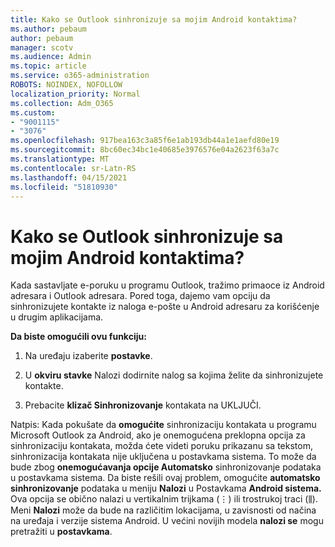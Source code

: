 ```yaml
---
title: Kako se Outlook sinhronizuje sa mojim Android kontaktima?
ms.author: pebaum
author: pebaum
manager: scotv
ms.audience: Admin
ms.topic: article
ms.service: o365-administration
ROBOTS: NOINDEX, NOFOLLOW
localization_priority: Normal
ms.collection: Adm_O365
ms.custom:
- "9001115"
- "3076"
ms.openlocfilehash: 917bea163c3a85f6e1ab193db44a1e1aefd80e19
ms.sourcegitcommit: 8bc60ec34bc1e40685e3976576e04a2623f63a7c
ms.translationtype: MT
ms.contentlocale: sr-Latn-RS
ms.lasthandoff: 04/15/2021
ms.locfileid: "51810930"
---
```

# <a name="how-does-outlook-sync-with-my-android-contacts"></a>Kako se Outlook sinhronizuje sa mojim Android kontaktima?

Kada sastavljate e-poruku u programu Outlook, tražimo primaoce iz Android adresara i Outlook adresara. Pored toga, dajemo vam opciju da sinhronizujete kontakte iz naloga e-pošte u Android adresaru za korišćenje u drugim aplikacijama. 
 
**Da biste omogućili ovu funkciju:**
 
1. Na uređaju izaberite **postavke**.

2. U **okviru stavke** Nalozi dodirnite nalog sa kojima želite da sinhronizujete kontakte.

3. Prebacite **klizač Sinhronizovanje** kontakata na UKLJUČI.
 
Natpis: Kada pokušate da **omogućite** sinhronizaciju kontakata u programu Microsoft Outlook za Android, ako je onemogućena preklopna opcija za sinhronizaciju kontakata, možda ćete videti poruku prikazanu sa tekstom, sinhronizacija kontakata nije uključena u postavkama sistema.   To može da bude zbog **onemogućavanja opcije Automatsko** sinhronizovanje podataka u postavkama sistema. Da biste rešili ovaj problem, omogućite **automatsko sinhronizovanje** podataka u meniju **Nalozi** u Postavkama **Android sistema.** Ova opcija se obično nalazi u vertikalnim trijkama (⋮) ili trostrukoj traci (⫼). Meni  **Nalozi** može da bude na različitim lokacijama, u zavisnosti od načina na uređaja i verzije sistema Android. U većini novijih modela **nalozi se** mogu pretražiti u **postavkama**.